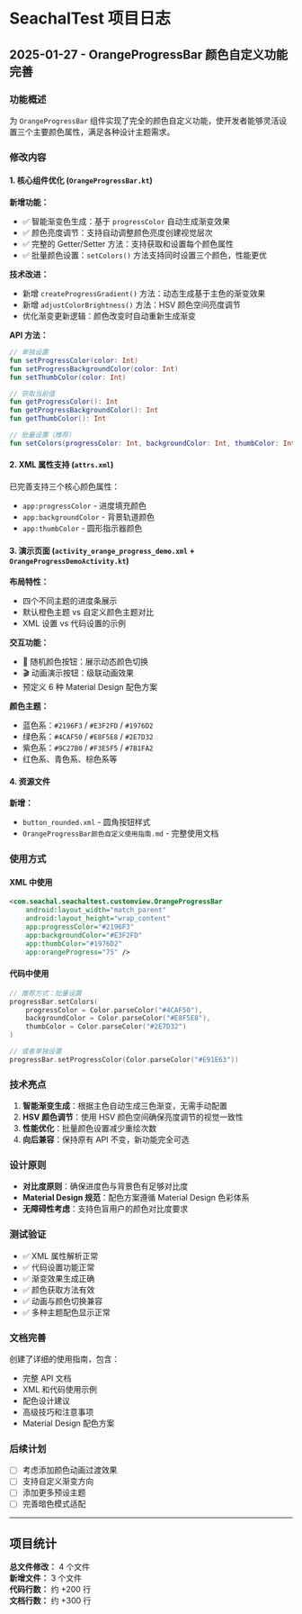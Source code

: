 # SeachalTest 项目日志

## 2025-01-27 - OrangeProgressBar 颜色自定义功能完善

### 功能概述
为 `OrangeProgressBar` 组件实现了完全的颜色自定义功能，使开发者能够灵活设置三个主要颜色属性，满足各种设计主题需求。

### 修改内容

#### 1. 核心组件优化 (`OrangeProgressBar.kt`)

**新增功能：**
- ✅ 智能渐变色生成：基于 `progressColor` 自动生成渐变效果
- ✅ 颜色亮度调节：支持自动调整颜色亮度创建视觉层次
- ✅ 完整的 Getter/Setter 方法：支持获取和设置每个颜色属性
- ✅ 批量颜色设置：`setColors()` 方法支持同时设置三个颜色，性能更优

**技术改进：**
- 新增 `createProgressGradient()` 方法：动态生成基于主色的渐变效果
- 新增 `adjustColorBrightness()` 方法：HSV 颜色空间亮度调节
- 优化渐变更新逻辑：颜色改变时自动重新生成渐变

**API 方法：**
```kotlin
// 单独设置
fun setProgressColor(color: Int)
fun setProgressBackgroundColor(color: Int) 
fun setThumbColor(color: Int)

// 获取当前值
fun getProgressColor(): Int
fun getProgressBackgroundColor(): Int
fun getThumbColor(): Int

// 批量设置（推荐）
fun setColors(progressColor: Int, backgroundColor: Int, thumbColor: Int)
```

#### 2. XML 属性支持 (`attrs.xml`)

已完善支持三个核心颜色属性：
- `app:progressColor` - 进度填充颜色
- `app:backgroundColor` - 背景轨道颜色  
- `app:thumbColor` - 圆形指示器颜色

#### 3. 演示页面 (`activity_orange_progress_demo.xml` + `OrangeProgressDemoActivity.kt`)

**布局特性：**
- 四个不同主题的进度条展示
- 默认橙色主题 vs 自定义颜色主题对比
- XML 设置 vs 代码设置的示例

**交互功能：**
- 🎲 随机颜色按钮：展示动态颜色切换
- 🎬 动画演示按钮：级联动画效果
- 预定义 6 种 Material Design 配色方案

**颜色主题：**
- 蓝色系：`#2196F3` / `#E3F2FD` / `#1976D2`
- 绿色系：`#4CAF50` / `#E8F5E8` / `#2E7D32`
- 紫色系：`#9C27B0` / `#F3E5F5` / `#7B1FA2`
- 红色系、青色系、棕色系等

#### 4. 资源文件

**新增：**
- `button_rounded.xml` - 圆角按钮样式
- `OrangeProgressBar颜色自定义使用指南.md` - 完整使用文档

### 使用方式

#### XML 中使用
```xml
<com.seachal.seachaltest.customview.OrangeProgressBar
    android:layout_width="match_parent"
    android:layout_height="wrap_content"
    app:progressColor="#2196F3"
    app:backgroundColor="#E3F2FD" 
    app:thumbColor="#1976D2"
    app:orangeProgress="75" />
```

#### 代码中使用  
```kotlin
// 推荐方式：批量设置
progressBar.setColors(
    progressColor = Color.parseColor("#4CAF50"),
    backgroundColor = Color.parseColor("#E8F5E8"),
    thumbColor = Color.parseColor("#2E7D32")
)

// 或者单独设置
progressBar.setProgressColor(Color.parseColor("#E91E63"))
```

### 技术亮点

1. **智能渐变生成**：根据主色自动生成三色渐变，无需手动配置
2. **HSV 颜色调节**：使用 HSV 颜色空间确保亮度调节的视觉一致性  
3. **性能优化**：批量颜色设置减少重绘次数
4. **向后兼容**：保持原有 API 不变，新功能完全可选

### 设计原则

- **对比度原则**：确保进度色与背景色有足够对比度
- **Material Design 规范**：配色方案遵循 Material Design 色彩体系
- **无障碍性考虑**：支持色盲用户的颜色对比度要求

### 测试验证

- ✅ XML 属性解析正常
- ✅ 代码设置功能正常
- ✅ 渐变效果生成正确
- ✅ 颜色获取方法有效
- ✅ 动画与颜色切换兼容
- ✅ 多种主题配色显示正常

### 文档完善

创建了详细的使用指南，包含：
- 完整 API 文档
- XML 和代码使用示例
- 配色设计建议  
- 高级技巧和注意事项
- Material Design 配色方案

### 后续计划

- [ ] 考虑添加颜色动画过渡效果
- [ ] 支持自定义渐变方向
- [ ] 添加更多预设主题
- [ ] 完善暗色模式适配

---

## 项目统计

**总文件修改：** 4 个文件  
**新增文件：** 3 个文件  
**代码行数：** 约 +200 行  
**文档行数：** 约 +300 行 